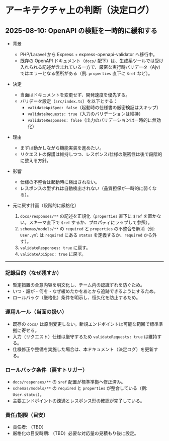 # アーキテクチャ上の判断（決定ログ）

## 2025-08-10: OpenAPI の検証を一時的に緩和する

- 背景
  - PHP/Laravel から Express + express-openapi-validator へ移行中。
  - 既存の OpenAPI ドキュメント（`docs/` 配下）は、生成系ツールでは受け入れられる記述が含まれている一方で、厳密な実行時バリデータ（Ajv）ではエラーとなる箇所がある（例: `properties` 直下に `$ref` など）。

- 決定
  - 当面はドキュメントを変更せず、開発速度を優先する。
  - バリデータ設定（`src/index.ts`）を以下とする：
    - `validateApiSpec: false`（起動時の仕様書の厳密検証はスキップ）
    - `validateRequests: true`（入力のバリデーションは維持）
    - `validateResponses: false`（出力のバリデーションは一時的に無効化）

- 理由
  - まずは動かしながら機能実装を進めたい。
  - リクエストの保護は維持しつつ、レスポンス/仕様の厳密性は後で段階的に整える方針。

- 影響
  - 仕様の不整合は起動時に検出されない。
  - レスポンスの型ずれは自動検出されない（品質担保が一時的に弱くなる）。

- 元に戻す計画（段階的に厳格化）
  1. `docs/responses/**` の記述を正規化（`properties` 直下に `$ref` を置かない。スキーマ直下で `$ref` するか、プロパティにラップして参照）。
  2. `schemas/models/**` の `required` と `properties` の不整合を解消（例: `User.yml` は `required` にある `status` を定義するか、`required` から外す）。
  3. `validateResponses: true` に戻す。
  4. `validateApiSpec: true` に戻す。

---

### 記録目的（なぜ残すか）
- 暫定措置の合意内容を明文化し、チーム内の認識ずれを防ぐため。
- いつ・誰が・何を・なぜ緩めたかをあとから追跡できるようにするため。
- ロールバック（厳格化）条件を明示し、恒久化を防止するため。

### 運用ルール（当面の扱い）
- 既存の `docs/` は原則変更しない。新規エンドポイントは可能な範囲で標準準拠に寄せる。
- 入力（リクエスト）仕様は厳守するため `validateRequests: true` は維持する。
- 仕様修正や整備を実施した場合は、本ドキュメント（決定ログ）を更新する。

### ロールバック条件（戻すトリガー）
- `docs/responses/**` の `$ref` 配置が標準準拠へ修正済み。
- `schemas/models/**` の `required` と `properties` が整合している（例: `User.status`）。
- 主要エンドポイントの疎通とレスポンス形の確認が完了している。

### 責任/期限（目安）
- 責任者: （TBD）
- 厳格化の目安時期: （TBD）必要な対応量の見積もり後に設定。
